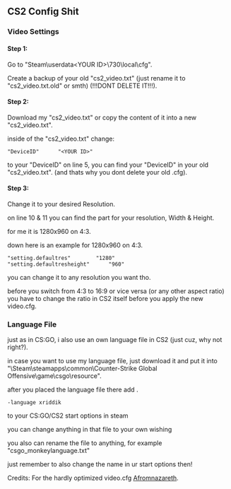 ## CS2 Config Shit

### Video Settings
#### Step 1:
Go to "Steam\userdata\<YOUR ID>\730\local\cfg".

Create a backup of your old "cs2_video.txt" (just rename it to "cs2_video.txt.old" or smth) (!!!DONT DELETE IT!!!).
#### Step 2:
Download my "cs2_video.txt" or copy the content of it into a new "cs2_video.txt".

inside of the "cs2_video.txt" change:
```
"DeviceID"		"<YOUR ID>"
```
to your "DeviceID" on line 5, you can find your "DeviceID" in your old "cs2_video.txt". (and thats why you dont delete your old .cfg).
#### Step 3:
Change it to your desired Resolution.

on line 10 & 11 you can find the part for your resolution, Width & Height.

for me it is 1280x960 on 4:3.

down here is an example for 1280x960 on 4:3.
```
"setting.defaultres"		"1280"
"setting.defaultresheight"		"960"
```
you can change it to any resolution you want tho.

before you switch from 4:3 to 16:9 or vice versa (or any other aspect ratio) you have to change the ratio in CS2 itself before you apply the new video.cfg.

### Language File
just as in CS:GO, i also use an own language file in CS2 (just cuz, why not right?).

in case you want to use my language file, just download it and put it into "\Steam\steamapps\common\Counter-Strike Global Offensive\game\csgo\resource".

after you placed the language file there add .
```
-language xriddik
```
to your CS:GO/CS2 start options in steam

you can change anything in that file to your own wishing

you also can rename the file to anything, for example "csgo_monkeylanguage.txt"

just remember to also change the name in ur start options then!










Credits:
For the hardly optimized video.cfg [Afromnazareth](https://twitter.com/Afromnazareth).
